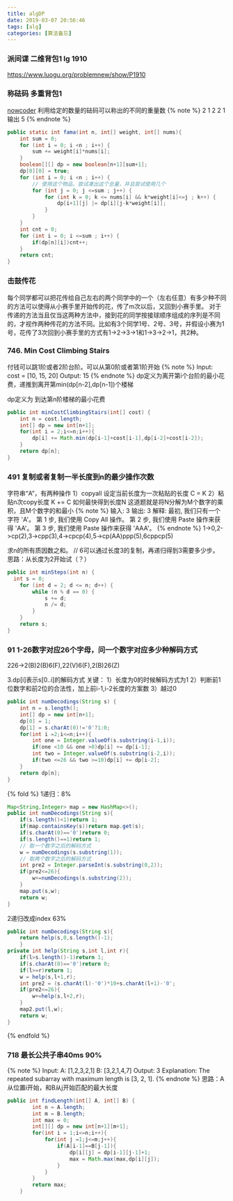```yaml
---
title: algDP
date: 2019-03-07 20:56:46
tags: [alg]
categories: [算法备忘]
---
```


### 派间谍 二维背包1 lg 1910
https://www.luogu.org/problemnew/show/P1910

### 称砝码 多重背包1
[nowcoder](https://www.nowcoder.com/questionTerminal/f9a4c19050fc477e9e27eb75f3bfd49c?mutiTagIds=579&orderByHotValue=1&commentTags=C/C++)
利用给定的数量的砝码可以称出的不同的重量数
{% note %}
2
1 2
2 1
输出
5
{% endnote %}

```java
public static int fama(int n, int[] weight, int[] nums){
    int sum = 0;
    for (int i = 0; i <n ; i++) {
        sum += weight[i]*nums[i];
    }
    boolean[][] dp = new boolean[n+1][sum+1];
    dp[0][0] = true;
    for (int i = 0; i <n ; i++) {
        // 使用这个物品，尝试凑出这个总量，并且尝试使用几个
        for (int j = 0; j <=sum ; j++) {
            for (int k = 0; k <= nums[i] && k*weight[i]<=j ; k++) {
                dp[i+1][j] |= dp[i][j-k*weight[i]];
            }
        }
    }
    int cnt = 0;
    for (int i = 0; i <=sum ; i++) {
        if(dp[n][i])cnt++;
    }
    return cnt;
}
```



### 击鼓传花
每个同学都可以把花传给自己左右的两个同学中的一个（左右任意）有多少种不同的方法可以使得从小赛手里开始传的花，传了m次以后，又回到小赛手里。
对于传递的方法当且仅当这两种方法中，接到花的同学按接球顺序组成的序列是不同的，才视作两种传花的方法不同。比如有3个同学1号、2号、3号，并假设小赛为1号，花传了3次回到小赛手里的方式有1->2->3->1和1->3->2->1，共2种。

### 746. Min Cost Climbing Stairs
付钱可以跳1阶或者2阶台阶。可以从第0阶或者第1阶开始
{% note %}
Input: cost = [10, 15, 20]
Output: 15
{% endnote %}
dp定义为离开第i个台阶的最小花费，递推到离开第min(dp[n-2],dp[n-1])个楼梯

dp定义为 到达第n阶楼梯的最小花费
```java
public int minCostClimbingStairs(int[] cost) {
    int n = cost.length;
    int[] dp = new int[n+1];
    for(int i = 2;i<=n;i++){
        dp[i] += Math.min(dp[i-1]+cost[i-1],dp[i-2]+cost[i-2]);
    }
    return dp[n]; 
}
```

### 491 复制或者复制一半长度到n的最少操作次数
字符串“A”，有两种操作
1）copyall 设定当前长度为一次粘贴的长度 C = K
2）粘贴n次copy长度 K += C
如何最快得到长度N
这道题就是将N分解为M个数字的乘积，且M个数字的和最小
{% note %}
输入: 3
输出: 3
解释:
最初, 我们只有一个字符 'A'。
第 1 步, 我们使用 Copy All 操作。
第 2 步, 我们使用 Paste 操作来获得 'AA'。
第 3 步, 我们使用 Paste 操作来获得 'AAA'。
{% endnote %}
1->0,2->cp(2),3->cpp(3),4->cpcp(4),5->cp(AA)ppp(5),6cppcp(5)

求n的所有质因数之和。
// 6可以通过长度3的复制，再递归得到3需要多少步。
思路：从长度为2开始试（？）
```java
public int minSteps(int n) {
  int s = 0;
    for (int d = 2; d <= n; d++) {
        while (n % d == 0) {
            s += d;
            n /= d;
        }
    }
    return s;
}
```


### 91 1-26数字对应26个字母，问一个数字对应多少种解码方式
226->2(B)2(B)6(F),22(V)6(F),2(B)26(Z)

3.dp[i]表示s[0..i]的解码方式
关键：
1）长度为0的时候解码方式为1
2）判断前1位数字和前2位的合法性，加上前i-1,i-2长度的方案数
3）越过0
```java
public int numDecodings(String s) {
    int n = s.length();
    int[] dp = new int[n+1];
    dp[0] = 1;
    dp[1] = s.charAt(0)!='0'?1:0;
    for(int i =2;i<=n;i++){
        int one = Integer.valueOf(s.substring(i-1,i));
        if(one <10 && one >0)dp[i] += dp[i-1];
        int two = Integer.valueOf(s.substring(i-2,i));
        if(two <=26 && two >=10)dp[i] += dp[i-2];
    }
    return dp[n];
}
```

{% fold %}
1递归：8%
```java
Map<String,Integer> map = new HashMap<>();
public int numDecodings(String s){
    if(s.length()<1)return 1;
    if(map.containsKey(s))return map.get(s);
    if(s.charAt(0)=='0')return 0;
    if(s.length()==1)return 1;
    // 取一个数字之后的解码方式
    w = numDecodings(s.substring(1));
    // 取两个数字之后的解码方式
    int pre2 = Integer.parseInt(s.substring(0,2));
    if(pre2<=26){
        w+=numDecodings(s.substring(2));
    }
    map.put(s,w);
    return w;
}
```
2递归改成index 63%
```java
public int numDecodings(String s){
    return help(s,0,s.length()-1);
    }
private int help(String s,int l,int r){
    if(l>s.length()-1)return 1;
    if(s.charAt(0)=='0')return 0;
    if(l>=r)return 1;
    w = help(s,l+1,r);
    int pre2 = (s.charAt(l)-'0')*10+s.charAt(l+1)-'0';
    if(pre2<=26){
        w+=help(s,l+2,r);
    }
    map2.put(l,w);
    return w;
}
```
{% endfold %}




### 718 最长公共子串40ms 90%
{% note %}
Input:
A: [1,2,3,2,1]
B: [3,2,1,4,7]
Output: 3
Explanation: 
The repeated subarray with maximum length is [3, 2, 1].
{% endnote %}
思路：A从位置i开始，和B从j开始匹配的最大长度

```java
public int findLength(int[] A, int[] B) {
        int n = A.length;
        int m = B.length;
        int max = 0;
        int[][] dp = new int[n+1][m+1];  
        for(int i = 1;i<=n;i++){
            for(int j =1;j<=m;j++){
                if(A[i-1]==B[j-1]){
                    dp[i][j] = dp[i-1][j-1]+1;
                    max = Math.max(max,dp[i][j]);
                }
            }
        }     
        return max;
    }
```
